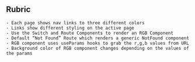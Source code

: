 ## Rubric
    - Each page shows nav links to three different colors
    - Links show different styling on the active page
    - Use the Switch and Route Components to render an RGB Component
    - Default “Not Found” Route which renders a generic NotFound component
    - RGB component uses useParams hooks to grab the r,g,b values from URL
    - Background color of RGB component changes depending on the values of the params

    